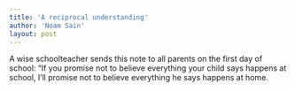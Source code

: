 ```yaml
---
title: 'A reciprocal understanding'
author: 'Noam Sain'
layout: post
---
```


A wise schoolteacher sends this note to all parents on the first day of school: “If you promise not to believe everything your child says happens at school, I’ll promise not to believe everything he says happens at home.